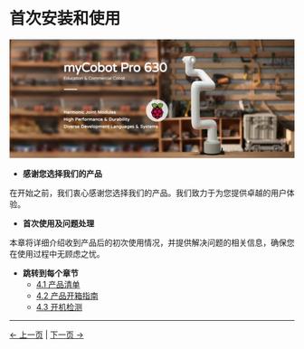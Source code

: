 # 首次安装和使用
![630宣传图](../resources/4-FirstInstallAndUse/pro%20630%20cn.png)

- **感谢您选择我们的产品**
  
在开始之前，我们衷心感谢您选择我们的产品。我们致力于为您提供卓越的用户体验。

- **首次使用及问题处理**

本章将详细介绍收到产品后的初次使用情况，并提供解决问题的相关信息，确保您在使用过程中无顾虑之忧。
- **跳转到每个章节**
   - [4.1 产品清单](./4.1-ProductStandardList.md)
   - [4.2 产品开箱指南](./4.2-ProductUnboxingGuide.md)
   - [4.3 开机检测](./4.3-Power-onTestGuide.md)


---
[← 上一页](../3-UserNotes/3.4-FAQsandSolutions/3.4.3-software.md) | [下一页 →](./4.1-ProductStandardList.md)